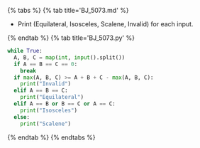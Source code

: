 {% tabs %}
{% tab title='BJ_5073.md' %}

* Print (Equilateral, Isosceles, Scalene, Invalid) for each input.

{% endtab %}
{% tab title='BJ_5073.py' %}

```py
while True:
  A, B, C = map(int, input().split())
  if A == B == C == 0:
    break
  if max(A, B, C) >= A + B + C - max(A, B, C):
    print("Invalid")
  elif A == B == C:
    print("Equilateral")
  elif A == B or B == C or A == C:
    print("Isosceles")
  else:
    print("Scalene")
```

{% endtab %}
{% endtabs %}